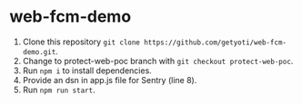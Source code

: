 # web-fcm-demo

1. Clone this repository `git clone https://github.com/getyoti/web-fcm-demo.git`.
2. Change to protect-web-poc branch with `git checkout protect-web-poc`.
3. Run `npm i` to install dependencies.
4. Provide an dsn in app.js file for Sentry (line 8).
5. Run `npm run start`.
